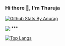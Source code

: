 ### Hi there 👋, I'm Tharuja



<!--
tharuja/tharuja is a ✨ special ✨ repository because its `README.md` (this file) appears on your GitHub profile.

Here are some ideas to get you started:

- 🔭 I’m currently working on ...
- 🌱 I’m currently learning ...
- 👯 I’m looking to collaborate on ...
- 🤔 I’m looking for help with ...
- 💬 Ask me about ...
- 📫 How to reach me: ...
- 😄 Pronouns: ...
- ⚡ Fun fact: ...
-->

[![Github Stats By Anurag](https://github-readme-stats.vercel.app/api?username=tharuja&theme=react&show_icons=true&title_color=fff&icon_color=79ff97&text_color=9f9f9f&bg_color=151515)](https://github.com/anuraghazra/github-readme-stats)

<img align="center" src="https://github-readme-stats.vercel.app/api/?username=tharuja&theme=react" />
***

<br />

[![Top Langs](https://github-readme-stats.vercel.app/api/top-langs/?username=tharuja&theme=blueberry  )](https://github.com/anuraghazra/github-readme-stats)

<br/>
